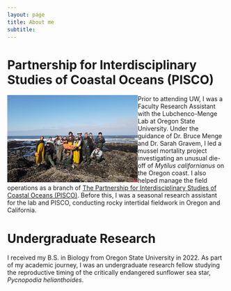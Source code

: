 ```yaml
---
layout: page
title: About me
subtitle: 
---
```


# Partnership for Interdisciplinary Studies of Coastal Oceans (PISCO) 
<img align="left" src="assets/img/dji_fly_20240806_092218_189_1722961362471_photo.jpeg" alt="photo of PISCO field team" width="300"
     height="200" />

Prior to attending UW, I was a Faculty Research Assistant with the Lubchenco-Menge Lab at Oregon State University. Under the guidance of Dr. Bruce Menge and Dr. Sarah Gravem, I led a mussel mortality project investigating an unusual die-off of *Mytilus californianus* on the Oregon coast. I also helped manage the field operations as a branch of [The Partnership for Interdisciplinary Studies of Coastal Oceans (PISCO)](https://piscoweb.org/). Before this, I was a seasonal research assistant for the lab and PISCO, conducting rocky intertidal fieldwork in Oregon and California. 

# Undergraduate Research
I received my B.S. in Biology from Oregon State University in 2022. As part of my academic journey, I was an undergraduate research fellow studying the reproductive timing of the critically endangered sunflower sea star, *Pycnopodia helianthoides*. 
